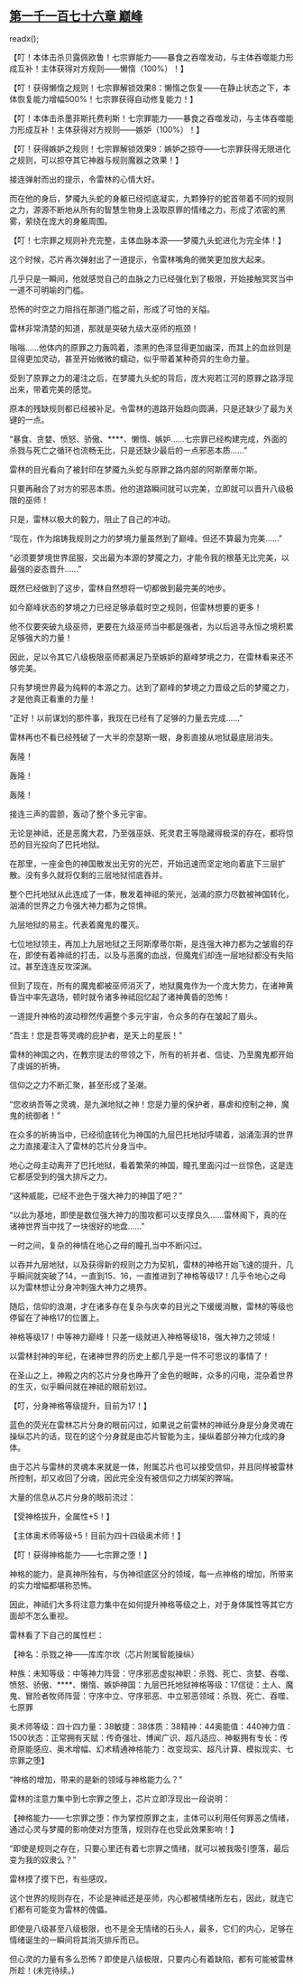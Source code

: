 ## [第一千一百七十六章 巅峰](https://www.xxbiquge.com/11_11222/9068202.html)
readx();

  【叮！本体击杀贝露佩欧鲁！七宗罪能力——暴食之吞噬发动，与主体吞噬能力形成互补！主体获得对方规则——懒惰（100%）！】

  【叮！获得懒惰之规则！七宗罪解锁效果8：懒惰之恢复——在静止状态之下，本体恢复能力增幅500%！七宗罪获得自动修复能力！】

  【叮！本体击杀墨菲斯托费利斯！七宗罪能力——暴食之吞噬发动，与主体吞噬能力形成互补！主体获得对方规则——嫉妒（100%）！】

  【叮！获得嫉妒之规则！七宗罪解锁效果9：嫉妒之掠夺——七宗罪获得无限进化之规则，可以掠夺其它神器与规则魔器之效果！】

  接连弹射而出的提示，令雷林的心情大好。

  而在他的身后，梦魇九头蛇的身躯已经彻底凝实，九颗狰狞的蛇首带着不同的规则之力，源源不断地从所有的智慧生物身上汲取原罪的情绪之力，形成了浓密的黑雾，萦绕在庞大的身躯周围。

  【叮！七宗罪之规则补充完整，主体血脉本源——梦魇九头蛇进化为完全体！】

  这个时候，芯片再次弹射出了一道提示，令雷林嘴角的微笑更加放大起来。

  几乎只是一瞬间，他就感觉自己的血脉之力已经强化到了极限，开始接触冥冥当中一道不可明喻的门槛。

  恐怖的时空之力阻挡在那道门槛之前，形成了可怕的关隘。

  雷林非常清楚的知道，那就是突破九级大巫师的瓶颈！

  嗡嗡……他体内的原罪之力轰鸣着，漆黑的色泽显得更加幽深，而其上的血丝则是显得更加灵动，甚至开始微微的蠕动，似乎带着某种奇异的生命力量。

  受到了原罪之力的灌注之后，在梦魇九头蛇的背后，庞大宛若江河的原罪之路浮现出来，带着完美的感觉。

  原本的残缺规则都已经被补足。令雷林的道路开始趋向圆满，只是还缺少了最为关键的一点。

  “暴食、贪婪、愤怒、骄傲、****、懒惰、嫉妒……七宗罪已经构建完成，外面的杀戮与死亡之循环也流畅无比，只是还缺少最后的一点邪恶本质……”

  雷林的目光看向了被封印在梦魇九头蛇与原罪之路内部的阿斯摩蒂尔斯。

  只要再融合了对方的邪恶本质。他的道路瞬间就可以完美，立即就可以晋升八级极限的巫师！

  只是，雷林以极大的毅力，阻止了自己的冲动。

  “现在，作为熔铸我规则之力的梦境力量虽然到了巅峰。但还不算最为完美……”

  “必须要梦境世界屈服，交出最为本源的梦魇之力，才能令我的根基无比完美，以最强的姿态晋升……”

  既然已经做到了这步，雷林自然想将一切都做到最完美的地步。

  如今巅峰状态的梦境之力已经足够承载时空之规则，但雷林想要的更多！

  他不仅要突破九级巫师，更要在九级巫师当中都是强者，为以后追寻永恒之境积累足够强大的力量！

  因此，足以令其它八级极限巫师都满足乃至嫉妒的巅峰梦境之力，在雷林看来还不够完美。

  只有梦境世界最为纯粹的本源之力。达到了巅峰的梦境之力晋级之后的梦魇之力，才是他真正看重的力量！

  “正好！以前谋划的那件事，我现在已经有了足够的力量去完成……”

  雷林再也不看已经残破了一大半的奈瑟斯一眼，身影直接从地狱最底层消失。

  轰隆！

  轰隆！

  轰隆！

  接连三声的震颤，轰动了整个多元宇宙。

  无论是神祗，还是恶魔大君，乃至强巫妖、死灵君王等隐藏得极深的存在，都将惊恐的目光投向了巴托地狱。

  在那里，一座金色的神国散发出无穷的光芒，开始迅速而坚定地向着底下三层扩散。没有多久就将仅剩的三层地狱彻底吞并。

  整个巴托地狱从此连成了一体，散发着神祗的荣光，汹涌的原力尽数被神国转化，汹涌的世界之力令强大神力都为之惊惧。

  九层地狱的易主。代表着魔鬼的覆灭。

  七位地狱领主，再加上九层地狱之王阿斯摩蒂尔斯，是连强大神力都为之皱眉的存在，即使有着神祗的打击，以及与恶魔的血战，但魔鬼们却连一层地狱都没有失陷过。甚至连连反攻深渊。

  但到了现在，所有的魔鬼都被巫师消灭了，地狱魔鬼作为一个庞大势力，在诸神黄昏当中率先退场，顿时就令诸多神祗回忆起了诸神黄昏的恐怖！

  一道提升神格的波动穆然传遍整个多元宇宙，令众多的存在皱起了眉头。

  “吾主！您是吾等灵魂的庇护者，是天上的星辰！”

  雷林的神国之内，在教宗提法的带领之下，所有的祈并者、信徒、乃至魔鬼都开始了虔诚的祈祷。

  信仰之之力不断汇聚，甚至形成了圣潮。

  “您收纳吾等之灵魂，是九渊地狱之神！您是力量的保护者，暴虐和控制之神，魔鬼的统御者！”

  在众多的祈祷当中，已经彻底转化为神国的九层巴托地狱呼啸着，汹涌澎湃的世界之力直接灌注入了雷林的芯片分身当中。

  地心之母主动离开了巴托地狱，看着繁荣的神国，瞳孔里面闪过一丝惊色，这是连它都感受到的强大排斥之力。

  “这种威能，已经不逊色于强大神力的神国了吧？”

  “以此为基地，即使是数位强大神力的围攻都可以支撑良久……雷林阁下，真的在诸神世界当中找了一块很好的地盘……”

  一时之间，复杂的神情在地心之母的瞳孔当中不断闪过。

  以吞并九层地狱，以及获得新的规则之力为契机，雷林的神格开始飞速的提升，几乎瞬间就突破了14，一直到15、16，一直推进到了神格等级17！几乎令地心之母以为雷林想让分身冲刺强大神力之境界。

  随后，信仰的浪潮，才在诸多存在复杂与庆幸的目光之下缓缓消散，雷林的等级也停留在了神格17的位置上。

  神格等级17！中等神力巅峰！只差一级就进入神格等级18，强大神力之领域！

  以雷林封神的年纪，在诸神世界的历史上都几乎是一件不可思议的事情了！

  在圣山之上，神殿之内的芯片分身也睁开了金色的眼眸，众多的闪电，混杂着世界的生灭，似乎瞬间就在神祗的眼前划过。

  【叮，分身神格等级提升，目前为17！】

  蓝色的荧光在雷林芯片分身的眼前闪过，如果说之前雷林的神祗分身是分身灵魂在操纵芯片的话，现在的这个分身就是由芯片智能为主，操纵着部分神力化成的身体。

  由于芯片与雷林的灵魂本来就是一体，附属芯片也可以接受信仰，并且同样被雷林所控制，却又收回了分魂，因此完全没有被信仰之力绑架的弊端。

  大量的信息从芯片分身的眼前流过：

  【受神格拔升，全属性+5！】

  【主体奥术师等级+5！目前为四十四级奥术师！】

  【叮！获得神格能力——七宗罪之堕！】

  神格的能力，是真神所独有，与伪神彻底区分的领域，每一点神格的增加，所带来的实力增幅都堪称恐怖。

  因此，神祗们大多将注意力集中在如何提升神格等级之上，对于身体属性等其它方面却不怎么重视。

  雷林看了下自己的属性栏：

  【神名：杀戮之神——库库尔坎（芯片附属智能操纵）

  种族：未知等级：中等神力阵营：守序邪恶虚拟神职：杀戮、死亡、贪婪、吞噬、愤怒、骄傲、****、懒惰、嫉妒神国：九层巴托地狱神格等级：17信徒：土人、魔鬼、冒险者牧师阵营：守序中立、守序邪恶、中立邪恶领域：杀戮、死亡、吞噬、七原罪

  奥术师等级：四十四力量：38敏捷：38体质：38精神：44奥能值：440神力值：1500状态：正常拥有天赋：传奇强壮、博闻广识、超凡适应、神躯拥有专长：传奇原能感应、奥术增幅、幻术精通神格能力：改变现实、超凡计算、模拟现实、七宗罪之堕】

  “神格的增加，带来的是新的领域与神格能力么？”

  雷林的注意力集中到七宗罪之堕上，芯片立即浮现出一段说明：

  【神格能力——七宗罪之堕：作为掌控原罪之主，主体可以利用任何罪恶之情绪，通过心灵与梦魇的影响使对方堕落，规则存在也受此效果影响！】

  “即使是规则之存在，只要心里还有着七宗罪之情绪，就可以被我吸引堕落，最后变为我的奴隶么？”

  雷林摸了摸下巴，有些感叹。

  这个世界的规则存在，不论是神祗还是巫师，内心都被情绪所左右，因此，就连它们都有可能变为雷林的傀儡。

  即使是八级甚至八级极限，也不是全无情绪的石头人，最多，它们的内心，足够在情绪诞生的一瞬间将其消灭排斥而已。

  但心灵的力量有多么恐怖？即使是八级极限，只要内心有着缺陷，都有可能被雷林所趁！(未完待续。)
